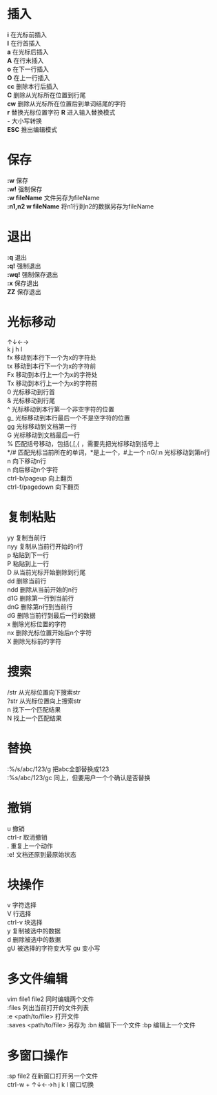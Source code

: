 # 插入
__i__ 在光标前插入  
__I__ 在行首插入  
__a__ 在光标后插入  
__A__ 在行末插入  
__o__ 在下一行插入  
__O__ 在上一行插入  
__cc__ 删除本行后插入  
__C__ 删除从光标所在位置到行尾  
__cw__ 删除从光标所在位置后到单词结尾的字符  
__r__ 替换光标位置字符
__R__ 进入输入替换模式  
__\-__ 大小写转换  
__ESC__ 推出编辑模式  

# 保存
__:w__ 保存  
__:w!__ 强制保存  
__:w fileName__ 文件另存为fileName  
__:n1,n2 w fileName__ 将n1行到n2的数据另存为fileName  

# 退出
__:q__ 退出  
__:q!__ 强制退出  
__:wq!__ 强制保存退出  
__:x__ 保存退出  
__ZZ__ 保存退出   

# 光标移动
↑↓←→  
k j h l   
fx 移动到本行下一个为x的字符处  
tx 移动到本行下一个为x的字符前  
Fx 移动到本行上一个为x的字符处  
Tx 移动到本行上一个为x的字符前  
0 光标移动到行首  
& 光标移动到行尾  
^ 光标移动到本行第一个非空字符的位置   
g_ 光标移动到本行最后一个不是空字符的位置  
gg 光标移动到文档第一行  
G 光标移动到文档最后一行  
% 匹配括号移动，包括(,[,{ ，需要先把光标移动到括号上  
*/# 匹配光标当前所在的单词，*是上一个，#上一个
nG/:n<enter> 光标移动到第n行  
n<enter> 向下移动n行  
n<space> 向后移动n个字符  
ctrl-b/pageup 向上翻页  
ctrl-f/pagedown 向下翻页  

# 复制粘贴
yy 复制当前行  
nyy 复制从当前行开始的n行  
p 粘贴到下一行  
P 粘贴到上一行  
D 从当前光标开始删除到行尾  
dd 删除当前行  
ndd 删除从当前开始的n行  
d1G 删除第一行到当前行  
dnG 删除第n行到当前行  
dG 删除当前行到最后一行的数据  
x 删除光标位置的字符  
nx 删除光标位置开始后n个字符  
X 删除光标前的字符  

# 搜索
/str 从光标位置向下搜索str  
?str 从光标位置向上搜索str  
n 找下一个匹配结果  
N 找上一个匹配结果  

# 替换
:%/s/abc/123/g 把abc全部替换成123  
:%s/abc/123/gc 同上，但要用户一个个确认是否替换 

# 撤销
u 撤销  
ctrl-r 取消撤销  
. 重复上一个动作  
:e! 文档还原到最原始状态   

# 块操作
v 字符选择  
V 行选择   
ctrl-v 块选择  
y 复制被选中的数据  
d 删除被选中的数据  
gU 被选择的字符变大写
gu 变小写

# 多文件编辑
vim file1 file2  同时编辑两个文件     
:files 列出当前打开的文件列表    
:e <path/to/file> 打开文件  
:saves <path/to/file> 另存为
:bn 编辑下一个文件
:bp 编辑上一个文件

# 多窗口操作
:sp file2 在新窗口打开另一个文件   
ctrl-w + ↑↓←→h j k l  窗口切换  

